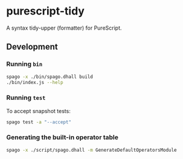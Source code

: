 # purescript-tidy

A syntax tidy-upper (formatter) for PureScript.

## Development

### Running `bin`

```sh
spago -x ./bin/spago.dhall build
./bin/index.js --help
```

### Running `test`

To accept snapshot tests:
```sh
spago test -a "--accept"
```

### Generating the built-in operator table

```sh
spago -x ./script/spago.dhall -m GenerateDefaultOperatorsModule
```
